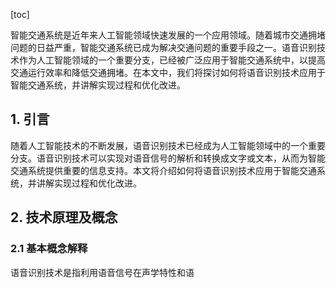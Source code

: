 
[toc]                    
                
                
智能交通系统是近年来人工智能领域快速发展的一个应用领域。随着城市交通拥堵问题的日益严重，智能交通系统已成为解决交通问题的重要手段之一。语音识别技术作为人工智能领域的一个重要分支，已经被广泛应用于智能交通系统中，以提高交通运行效率和降低交通拥堵。在本文中，我们将探讨如何将语音识别技术应用于智能交通系统，并讲解实现过程和优化改进。

## 1. 引言

随着人工智能技术的不断发展，语音识别技术已经成为人工智能领域中的一个重要分支。语音识别技术可以实现对语音信号的解析和转换成文字或文本，从而为智能交通系统提供重要的信息支持。本文将介绍如何将语音识别技术应用于智能交通系统，并讲解实现过程和优化改进。

## 2. 技术原理及概念

### 2.1 基本概念解释

语音识别技术是指利用语音信号在声学特性和语

